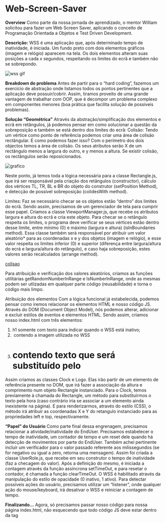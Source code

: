 # Web-Screen-Saver

**Overview**
Como parte da nossa jornada de aprendizado, o mentor William solicitou para fazer um Web Screen Saver, aplicando o conceito de Programação Orientada a Objetos e Test Driven Development.

**Descrição:**
WSS é uma aplicação que, após determinado tempo de inatividade, é iniciada. Um fundo preto com dois elementos gráficos (imagem e relógio) aparecem na tela. Os dois elementos alteram suas posições a cada x segundos, respeitando os limites do ecrã e também não se sobrepondo.

![wss gif](https://drive.google.com/file/d/1btMQzLmyg1vXB8LtF6kVHOoTm3TqUHjw/view?usp=sharing)

**Breakdown do problema**
Antes de partir para o “hard coding”, fazemos um exercício de abstração onde listamos todos os pontos pertinentes que a aplicação deve possuir/cobrir. Assim, tiramos proveito de uma grande vantagem de trabalhar com OOP, que é decompor um problema complexo em componentes menores (boa prática que facilita solução de possíveis problemas).

**Solução “Geométrica”**
Através da abstração/simplificação dos elementos e ecrã em retângulos, já podemos pensar em como solucionar a questão da sobreposição e também se está dentro dos limites do ecrã:
Colisão: Tendo um vértice como ponto de referência podemos criar uma área de colisão rectângular. E como podemos fazer isso? Com o perímetro dos dois objectos temos a área de colisão. Os seus atributos serão X de um rectângulo menos a largura do outro, e y menos a altura. Se existir colisão, os rectângulos serão reposicionados.

![grafico](https://drive.google.com/file/d/1esEeatB12yveE2qj9wkPiHA4EJDUM6HM/view?usp=sharing)

Neste ponto, já temos toda a lógica necessária para a classe Rectangle.js, que irá ser responsável pela criação dos retângulos (constructor), cálculo dos vértices TL, TR, BL e BR do objeto do construtor (setPosition Method), e detecção de possível sobreposição (colidesWith method).

Limites: Faz se necessário checar se os objetos estão “dentro” dos limites do ecrã. Sendo assim, precisamos de um gerenciador de tela para cumprir esse papel. Criamos a classe ViewportManager.js, que recebe os atributos largura e altura do ecrã e cria este objeto. Para checar se o retângulo respeita os limites, o programa deve verificar se seus vértices estão dentro desse limite, entre mínimo (0) e máximo (largura e altura) (isInBoundaries method). Essa classe também será responsável por atribuir um valor aleatório* para as coordenadas x e y dos objetos (imagem e relógio), e esse valor respeita os limites inferior (0) e superior (diferença entre largura/altura do ecrá e largura/altura do retângulo), e caso haja sobreposição, estes valores serão recalculados (arrange method).

[colisao](https://drive.google.com/file/d/1w7XHyIvioUApFQC1eDyxKfetwV7vZ3JB/view?usp=sharing)

Para atribuição e verificação dos valores aleatórios, criamos as funções utilitárias getRandomNumberInRange e IsNumberInRange, onde as mesmas podem ser utlizadas em qualquer parte código (reusabilidade) e torna o código mais limpo.

Atribuição dos elementos
Com a lógica funcional já estabelecida, podemos pensar como iremos relacionar os elementos HTML e nosso código JS. Através do DOM (Document Object Model), nós podemos alterar, adicionar e excluir estilos de eventos e elementos HTML. Sendo assim, criamos nosso index.html com três elementos:
1. h1 somente com texto para indicar quando o WSS está inativo;
1. <img> contendo a imagem utilizada no WSS
1. <h1> contendo texto que será substituído pelo 
  
 Assim criamos as classes Clock e Logo. Elas irão partir de um elemento de referência presente no DOM, que irá fazer a associação da altura e comprimento num objeto Rectangle instanciado. Para o Clock, temos previamente à chamada do Rectangle, um método para substituirmos o texto pela hora (caso contrário iria se associar a um elemento ainda inexistente na página). E para renderizarmos, através do estilo (CSS), o método irá atribuir as coordenadas X e Y do retangulo instanciado para as propriedades left e top, respectivamente.

**“Papel” do Usuário**
Como parte final dessa engrenagem, precisamos relacionar a atividade/inatividade do EndUser. Precisamos estabelecer o tempo de inatividade, um contador de tempo e um reset dele quando há detecção de movimentos por parte do EndUser. Também achei pertinente incluir um verificador para o valor passado referente aos milissegundos (se for negativo ou igual a zero, retorna uma mensagem). Assim foi criada a classe UserRole.js, que recebe em seu construtor o tempo de inatividade (faz a checagem do valor). Após a definição do mesmo, é iniciada a contagem através da função assíncrona setTimeOut, e para resetar o contador, é chamada a função clearTimeOut. O WSS é habilitado através da manipulação do estilo de opacidade (0 inativo, 1 ativo). Para detectar possíveis ações do usuário, precisamos utilizar um “listener”, onde qualquer ação do mouse/keyboard, irá desativar o WSS e reiniciar a contagem de tempo.
  
**Finalizando…**
Agora, só precisamos passar nosso código para nossa página index.html, não esquecendo que todo código JS deve estar dentro da tag <script>:
Importamos as classes criadas anteriormente;
Detectamos a largura e altura do ecrã, atribuindo a variáveis utilizando as propriedades para retornar os valores;
Criamos o objeto viewport, com a largura e altura das variáveis acima;
Criamos os objetos Logo e Clock, que possuem o Rectangle instanciado no seu construtor;
Para posicionar os elementos e renderizar logo e clock, chamamos o método arrange e o método render, aninhado no setInterval atualizando as posições a cada segundo;
Chamamos o método refreshClock que deixa o relógio real-time;
Criamos o objeto UserRole, para gerenciar as ações on/off do WSS e detecção de ação do EndUser.

**Considerações**
Apesar do projeto aparentar uma certa simplicidade com relação a suas features, o maior desafio foi a sua construção pré-código. Toda questão de quebrar o problema, pensar na sua estrutura, desenhar os testes e utilizar pseudo-código, nos mostrou como é o pensamento alto nível de um engenheiro de sistemas. E talvez seja o maior ganho que eu e meu colega de mentoria tivemos. Formular código somente em OOP, manipular DOM, escrever testes, criar HTML/CSS são skills que podemos buscar em qualquer vídeo no Youtube. Mas integrar todos estes conceitos, e aprender COMO pensar são conhecimentos onde mostram a importância da nossa mentoria.


  
